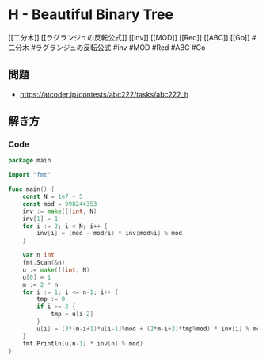 # H - Beautiful Binary Tree
[[二分木]] [[ラグランジュの反転公式]] [[inv]] [[MOD]] [[Red]] [[ABC]] [[Go]]
#二分木 #ラグランジュの反転公式 #inv #MOD #Red #ABC #Go 

## 問題
- https://atcoder.jp/contests/abc222/tasks/abc222_h

## 解き方
### Code
```go
package main

import "fmt"

func main() {
	const N = 1e7 + 5
	const mod = 998244353
	inv := make([]int, N)
	inv[1] = 1
	for i := 2; i < N; i++ {
		inv[i] = (mod - mod/i) * inv[mod%i] % mod
	}

	var n int
	fmt.Scan(&n)
	u := make([]int, N)
	u[0] = 1
	m := 2 * n
	for i := 1; i <= n-1; i++ {
		tmp := 0
		if i >= 2 {
			tmp = u[i-2]
		}
		u[i] = (3*(m-i+1)*u[i-1]%mod + (2*m-i+2)*tmp%mod) * inv[i] % mod
	}
	fmt.Println(u[n-1] * inv[n] % mod)
}
```